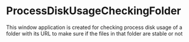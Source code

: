 # ProcessDiskUsageCheckingFolder

This window application is created for checking process disk usage of a folder with its URL to make sure if the files in that folder are stable or not
